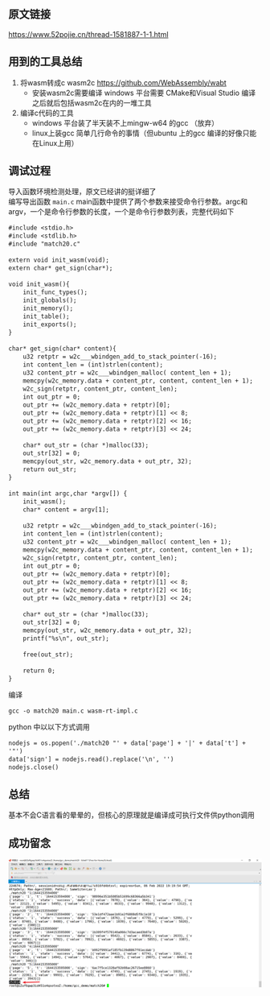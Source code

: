 ## 原文链接
https://www.52pojie.cn/thread-1581887-1-1.html

## 用到的工具总结
1. 将wasm转成c wasm2c https://github.com/WebAssembly/wabt  
   - 安装wasm2c需要编译 windows 平台需要 CMake和Visual Studio 编译之后就后包括wasm2c在内的一堆工具
2. 编译c代码的工具
   - windows 平台装了半天装不上mingw-w64 的gcc （放弃）
   - linux上装gcc 简单几行命令的事情（但ubuntu 上的gcc 编译的好像只能在Linux上用）

## 调试过程
导入函数环境检测处理，原文已经讲的挺详细了  
编写导出函数 `main.c` main函数中提供了两个参数来接受命令行参数。argc和argv，一个是命令行参数的长度，一个是命令行参数列表，完整代码如下
```
#include <stdio.h>
#include <stdlib.h>
#include "match20.c"

extern void init_wasm(void);
extern char* get_sign(char*);

void init_wasm(){
    init_func_types();
    init_globals();
    init_memory();
    init_table();
    init_exports();
}

char* get_sign(char* content){
    u32 retptr = w2c___wbindgen_add_to_stack_pointer(-16);
    int content_len = (int)strlen(content);
    u32 content_ptr = w2c___wbindgen_malloc( content_len + 1);
    memcpy(w2c_memory.data + content_ptr, content, content_len + 1);
    w2c_sign(retptr, content_ptr, content_len);
    int out_ptr = 0;
    out_ptr += (w2c_memory.data + retptr)[0];
    out_ptr += (w2c_memory.data + retptr)[1] << 8;
    out_ptr += (w2c_memory.data + retptr)[2] << 16;
    out_ptr += (w2c_memory.data + retptr)[3] << 24;

    char* out_str = (char *)malloc(33);
    out_str[32] = 0;
    memcpy(out_str, w2c_memory.data + out_ptr, 32);
    return out_str;
}

int main(int argc,char *argv[]) {
    init_wasm();
    char* content = argv[1];

    u32 retptr = w2c___wbindgen_add_to_stack_pointer(-16);
    int content_len = (int)strlen(content);
    u32 content_ptr = w2c___wbindgen_malloc( content_len + 1);
    memcpy(w2c_memory.data + content_ptr, content, content_len + 1);
    w2c_sign(retptr, content_ptr, content_len);
    int out_ptr = 0;
    out_ptr += (w2c_memory.data + retptr)[0];
    out_ptr += (w2c_memory.data + retptr)[1] << 8;
    out_ptr += (w2c_memory.data + retptr)[2] << 16;
    out_ptr += (w2c_memory.data + retptr)[3] << 24;

    char* out_str = (char *)malloc(33);
    out_str[32] = 0;
    memcpy(out_str, w2c_memory.data + out_ptr, 32);
    printf("%s\n", out_str);

    free(out_str);

    return 0;
}
```

编译  
```
gcc -o match20 main.c wasm-rt-impl.c
```
python 中以以下方式调用
```
nodejs = os.popen('./match20 "' + data['page'] + '|' + data['t'] + '"')
data['sign'] = nodejs.read().replace('\n', '')
nodejs.close()
```


## 总结
基本不会C语言看的晕晕的，但核心的原理就是编译成可执行文件供python调用

## 成功留念

![](./picture/success20.png)